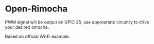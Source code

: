 # Open-Rimocha

PWM signal will be output on GPIO 25; use appropriate circuitry to drive your desired omocha.

Based on official Wi-Fi example.